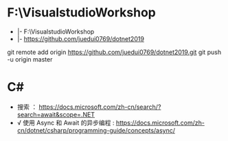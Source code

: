 
# F:\VisualstudioWorkshop

- |- F:\VisualstudioWorkshop
- |- https://github.com/juedui0769/dotnet2019

git remote add origin https://github.com/juedui0769/dotnet2019.git
git push -u origin master

# C#

- 搜索 ： https://docs.microsoft.com/zh-cn/search/?search=await&scope=.NET
- √ 使用 Async 和 Await 的异步编程 : https://docs.microsoft.com/zh-cn/dotnet/csharp/programming-guide/concepts/async/




